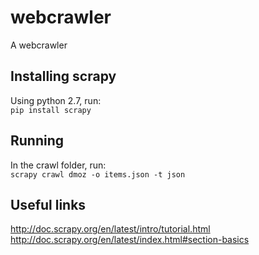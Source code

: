 webcrawler
==========

A webcrawler

Installing scrapy
-----------------
Using python 2.7, run:  
    `pip install scrapy`

Running
-------
In the crawl folder, run:  
   `scrapy crawl dmoz -o items.json -t json`


Useful links
------------
http://doc.scrapy.org/en/latest/intro/tutorial.html  
http://doc.scrapy.org/en/latest/index.html#section-basics
